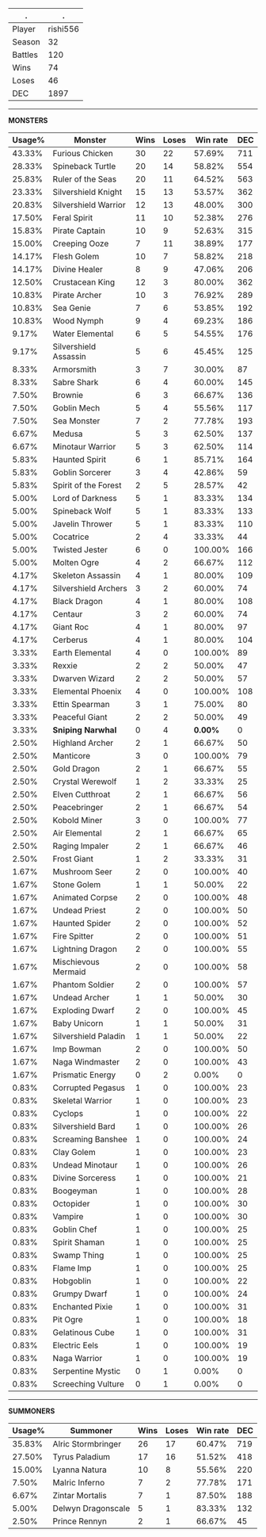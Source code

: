 .|.
|-|-
Player|rishi556
Season|32
Battles|120
Wins|74
Loses|46
DEC|1897

---
**MONSTERS**

Usage%|Monster|Wins|Loses|Win rate|DEC|
-|-|-|-|-|-|
43.33%|Furious Chicken|30|22|57.69%|711|
28.33%|Spineback Turtle|20|14|58.82%|554|
25.83%|Ruler of the Seas|20|11|64.52%|563|
23.33%|Silvershield Knight|15|13|53.57%|362|
20.83%|Silvershield Warrior|12|13|48.00%|300|
17.50%|Feral Spirit|11|10|52.38%|276|
15.83%|Pirate Captain|10|9|52.63%|315|
15.00%|Creeping Ooze|7|11|38.89%|177|
14.17%|Flesh Golem|10|7|58.82%|218|
14.17%|Divine Healer|8|9|47.06%|206|
12.50%|Crustacean King|12|3|80.00%|362|
10.83%|Pirate Archer|10|3|76.92%|289|
10.83%|Sea Genie|7|6|53.85%|192|
10.83%|Wood Nymph|9|4|69.23%|186|
9.17%|Water Elemental|6|5|54.55%|176|
9.17%|Silvershield Assassin|5|6|45.45%|125|
8.33%|Armorsmith|3|7|30.00%|87|
8.33%|Sabre Shark|6|4|60.00%|145|
7.50%|Brownie|6|3|66.67%|136|
7.50%|Goblin Mech|5|4|55.56%|117|
7.50%|Sea Monster|7|2|77.78%|193|
6.67%|Medusa|5|3|62.50%|137|
6.67%|Minotaur Warrior|5|3|62.50%|114|
5.83%|Haunted Spirit|6|1|85.71%|164|
5.83%|Goblin Sorcerer|3|4|42.86%|59|
5.83%|Spirit of the Forest|2|5|28.57%|42|
5.00%|Lord of Darkness|5|1|83.33%|134|
5.00%|Spineback Wolf|5|1|83.33%|133|
5.00%|Javelin Thrower|5|1|83.33%|110|
5.00%|Cocatrice|2|4|33.33%|44|
5.00%|Twisted Jester|6|0|100.00%|166|
5.00%|Molten Ogre|4|2|66.67%|112|
4.17%|Skeleton Assassin|4|1|80.00%|109|
4.17%|Silvershield Archers|3|2|60.00%|74|
4.17%|Black Dragon|4|1|80.00%|108|
4.17%|Centaur|3|2|60.00%|74|
4.17%|Giant Roc|4|1|80.00%|97|
4.17%|Cerberus|4|1|80.00%|104|
3.33%|Earth Elemental|4|0|100.00%|89|
3.33%|Rexxie|2|2|50.00%|47|
3.33%|Dwarven Wizard|2|2|50.00%|57|
3.33%|Elemental Phoenix|4|0|100.00%|108|
3.33%|Ettin Spearman|3|1|75.00%|80|
3.33%|Peaceful Giant|2|2|50.00%|49|
3.33%|**Sniping Narwhal**|0|4|**0.00%**|0|
2.50%|Highland Archer|2|1|66.67%|50|
2.50%|Manticore|3|0|100.00%|79|
2.50%|Gold Dragon|2|1|66.67%|55|
2.50%|Crystal Werewolf|1|2|33.33%|25|
2.50%|Elven Cutthroat|2|1|66.67%|56|
2.50%|Peacebringer|2|1|66.67%|54|
2.50%|Kobold Miner|3|0|100.00%|77|
2.50%|Air Elemental|2|1|66.67%|65|
2.50%|Raging Impaler|2|1|66.67%|46|
2.50%|Frost Giant|1|2|33.33%|31|
1.67%|Mushroom Seer|2|0|100.00%|40|
1.67%|Stone Golem|1|1|50.00%|22|
1.67%|Animated Corpse|2|0|100.00%|48|
1.67%|Undead Priest|2|0|100.00%|50|
1.67%|Haunted Spider|2|0|100.00%|52|
1.67%|Fire Spitter|2|0|100.00%|51|
1.67%|Lightning Dragon|2|0|100.00%|55|
1.67%|Mischievous Mermaid|2|0|100.00%|58|
1.67%|Phantom Soldier|2|0|100.00%|57|
1.67%|Undead Archer|1|1|50.00%|30|
1.67%|Exploding Dwarf|2|0|100.00%|45|
1.67%|Baby Unicorn|1|1|50.00%|31|
1.67%|Silvershield Paladin|1|1|50.00%|22|
1.67%|Imp Bowman|2|0|100.00%|50|
1.67%|Naga Windmaster|2|0|100.00%|43|
1.67%|Prismatic Energy|0|2|0.00%|0|
0.83%|Corrupted Pegasus|1|0|100.00%|23|
0.83%|Skeletal Warrior|1|0|100.00%|23|
0.83%|Cyclops|1|0|100.00%|22|
0.83%|Silvershield Bard|1|0|100.00%|26|
0.83%|Screaming Banshee|1|0|100.00%|24|
0.83%|Clay Golem|1|0|100.00%|23|
0.83%|Undead Minotaur|1|0|100.00%|26|
0.83%|Divine Sorceress|1|0|100.00%|21|
0.83%|Boogeyman|1|0|100.00%|28|
0.83%|Octopider|1|0|100.00%|30|
0.83%|Vampire|1|0|100.00%|30|
0.83%|Goblin Chef|1|0|100.00%|25|
0.83%|Spirit Shaman|1|0|100.00%|25|
0.83%|Swamp Thing|1|0|100.00%|25|
0.83%|Flame Imp|1|0|100.00%|25|
0.83%|Hobgoblin|1|0|100.00%|22|
0.83%|Grumpy Dwarf|1|0|100.00%|24|
0.83%|Enchanted Pixie|1|0|100.00%|31|
0.83%|Pit Ogre|1|0|100.00%|18|
0.83%|Gelatinous Cube|1|0|100.00%|31|
0.83%|Electric Eels|1|0|100.00%|19|
0.83%|Naga Warrior|1|0|100.00%|19|
0.83%|Serpentine Mystic|0|1|0.00%|0|
0.83%|Screeching Vulture|0|1|0.00%|0|

---
**SUMMONERS**

Usage%|Summoner|Wins|Loses|Win rate|DEC|
-|-|-|-|-|-|
35.83%|Alric Stormbringer|26|17|60.47%|719|
27.50%|Tyrus Paladium|17|16|51.52%|418|
15.00%|Lyanna Natura|10|8|55.56%|220|
7.50%|Malric Inferno|7|2|77.78%|171|
6.67%|Zintar Mortalis|7|1|87.50%|188|
5.00%|Delwyn Dragonscale|5|1|83.33%|132|
2.50%|Prince Rennyn|2|1|66.67%|45|
